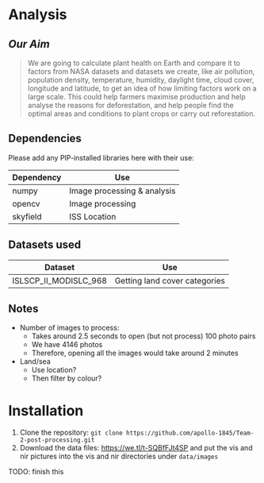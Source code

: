 # Analysis
## *Our Aim*

> We are going to calculate plant health on Earth and compare it to factors from NASA datasets and datasets we create, like air pollution, population density, temperature, humidity, daylight time, cloud cover, longitude and latitude, to get an idea of how limiting factors work on a large scale. This could help farmers maximise production and help analyse the reasons for deforestation, and help people find the optimal areas and conditions to plant crops or carry out reforestation.

## Dependencies

Please add any PIP-installed libraries here with their use:

| Dependency | Use                         |
|------------|-----------------------------|
| numpy      | Image processing & analysis |
| opencv     | Image processing            |
| skyfield   | ISS Location                |

## Datasets used

| Dataset               | Use                           |
|-----------------------|-------------------------------|
| ISLSCP_II_MODISLC_968 | Getting land cover categories |

## Notes

* Number of images to process:
  * Takes around 2.5 seconds to open (but not process) 100 photo pairs
  * We have 4146 photos
  * Therefore, opening all the images would take around 2 minutes
* Land/sea
  * Use location?
  * Then filter by colour?
# Installation
1. Clone the repository: `git clone https://github.com/apollo-1845/Team-2-post-processing.git`
2. Download the data files: https://we.tl/t-SQBfFJt4SP and put the vis and nir pictures into the vis and nir directories under `data/images`

TODO: finish this
